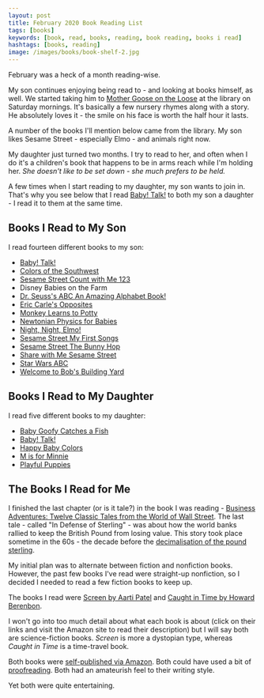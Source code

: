 ```yaml
---
layout: post
title: February 2020 Book Reading List
tags: [books]
keywords: [book, read, books, reading, book reading, books i read]
hashtags: [books, reading]
image: /images/books/book-shelf-2.jpg
---
```


February was a heck of a month reading-wise.

My son continues enjoying being read to - and looking at books himself, as well. We started taking him to [Mother Goose on the Loose](https://mgol.net/) at the library on Saturday mornings. It's basically a few nursery rhymes along with a story. He absolutely loves it - the smile on his face is worth the half hour it lasts.

A number of the books I'll mention below came from the library. My son likes Sesame Street - especially Elmo - and animals right now.

My daughter just turned two months. I try to read to her, and often when I do it's a children's book that happens to be in arms reach while I'm holding her. *She doesn't like to be set down - she much prefers to be held.*

A few times when I start reading to my daughter, my son wants to join in. That's why you see below that I read [Baby! Talk!](https://www.abebooks.com/products/isbn/9780517800799/30336399578) to both my son a daughter - I read it to them at the same time.

## Books I Read to My Son

I read fourteen different books to my son:

* [Baby! Talk!](https://www.abebooks.com/products/isbn/9780517800799/30336399578)
* [Colors of the Southwest](https://www.abebooks.com/products/isbn/9781947458512)
* [Sesame Street Count with Me 123](https://www.abebooks.com/products/isbn/9781412731447/22639691995)
* Disney Babies on the Farm
* [Dr. Seuss's ABC An Amazing Alphabet Book!](https://www.abebooks.com/products/isbn/9780679882817/30352336762)
* [Eric Carle's Opposites](https://www.abebooks.com/products/isbn/9780448445656/30314505385)
* [Monkey Learns to Potty](https://www.abebooks.com/products/isbn/9780976287728/22638272206)
* [Newtonian Physics for Babies](https://www.abebooks.com/products/isbn/9781492656203/30573865161)
* [Night, Night, Elmo!](https://www.abebooks.com/products/isbn/9780794427986/30331840115)
* [Sesame Street My First Songs](https://www.abebooks.com/products/isbn/9781524717704/30073106721)
* [Sesame Street The Bunny Hop](https://www.abebooks.com/products/isbn/9780375826931/30510596604)
* [Share with Me Sesame Street](https://www.abebooks.com/products/isbn/9781412731409/30579985146)
* [Star Wars ABC](https://www.abebooks.com/products/isbn/9780545227384)
* [Welcome to Bob's Building Yard](https://www.abebooks.com/products/isbn/9780689853128/22638543693)

## Books I Read to My Daughter

I read five different books to my daughter:

* [Baby Goofy Catches a Fish](https://www.abebooks.com/products/isbn/9789999030052/22883584519)
* [Baby! Talk!](https://www.abebooks.com/products/isbn/9780517800799/30336399578)
* [Happy Baby Colors](https://www.abebooks.com/products/isbn/9780312491949/30130088335)
* [M is for Minnie](https://www.abebooks.com/products/isbn/9781368042024)
* [Playful Puppies](https://www.abebooks.com/products/isbn/9780866118637/30574569099)

## The Books I Read for Me

I finished the last chapter (or is it tale?) in the book I was reading - [Business Adventures: Twelve Classic Tales from the World of Wall Street](https://www.amazon.com/gp/product/B00L1TPCKW/?tag=hendrixjoseph-20). The last tale - called "In Defense of Sterling" - was about how the world banks rallied to keep the British Pound from losing value. This story took place sometime in the 60s - the decade before the [decimalisation of the pound sterling](https://en.wikipedia.org/wiki/Pound_sterling#Decimalisation).

My initial plan was to alternate between fiction and nonfiction books. However, the past few books I've read were straight-up nonfiction, so I decided I needed to read a few fiction books to keep up.

The books I read were [Screen by Aarti Patel](https://www.amazon.com/gp/product/B00KHKZQM0/?tag=hendrixjoseph-20) and [Caught in Time by Howard Berenbon](https://www.amazon.com/gp/product/B079B81FJX/?tag=hendrixjoseph-20).

I won't go into too much detail about what each book is about (click on their links and visit the Amazon site to read their description) but I will say both are science-fiction books. *Screen* is more a dystopian type, whereas *Caught in Time* is a time-travel book.

Both books were [self-published via Amazon](https://www.joehxblog.com/how-to-self-publish-a-book-on-amazon/). Both could have used a bit of [proofreading](https://www.amazon.com/dp/B07PJ5GYN8/?tag=hendrixjoseph-20). Both had an amateurish feel to their writing style.

Yet both were quite entertaining.
